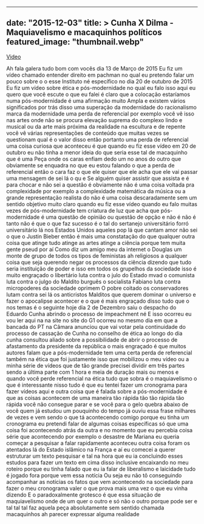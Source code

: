 
---
date: "2015-12-03"
title: > 
    Cunha X Dilma - Maquiavelismo e macaquinhos políticos
featured_image: "thumbnail.webp"
---

[Video](https://www.youtube.com/watch?v=-lu8_4rAJ2Q)

Ah fala galera tudo bom com vocês dia 13
de Março de 2015 Eu fiz um vídeo chamado
entender direito em pachman no qual eu
pretendo falar um pouco sobre o o esse
Instituto né específico no dia 20 de
outubro de 2015 Eu fiz um vídeo sobre
ética e pós-modernidade no qual eu falo
isso aqui eu quero que você escute o que
eu falei é claro que a colocação
estaríamos numa pós-modernidade é uma
afirmação muito Ampla e existem vários
significados por trás disso uma
superação da modernidade do racionalismo
marca da modernidade uma perda de
referencial por exemplo você vê isso nas
artes onde não se procura elevação
suprema do complexo lindo e musical ou
da arte mais próxima da realidade na
escultura e de repente você vê várias
representações de conteúdo que muitas
vezes se questionam qual é o valor disso
então portanto uma perda de referencial
uma coisa curiosa que aconteceu é que
quando eu fiz esse vídeo em 20 de
outubro eu não tinha a menor ideia do
que seria esse tal de macaquinho que é
uma Peça onde os caras enfiam dedo um no
anos do outro que obviamente se enquadra
no que eu estou falando o que a perda de
referencial então o cara faz o que ele
quiser que ele acha que ele vai passar
uma mensagem de sei lá o qu e Se alguém
quiser assistir que assista e é para
chocar e não sei
a questão é obviamente não é uma coisa
voltada pra complexidade por exemplo a
complexidade matemática da música ou a
grande representação realista do não é
uma coisa descaradamente sem um sentido
objetivo muito claro quando eu fiz esse
vídeo quando eu falo muitas vezes de
pós-modernidade tem criatura de luz que
acha que pós-modernidade é uma questão
de opinião ou questão de opção e não é
não é tanto não é que o que faz sucesso
é o tal do sertanejo universitário forró
universitário lá nos Estados Unidos
aqueles pop lá que cantam amor não sei o
que o Justin Bieber então é mais uma
constatação do que qualquer outra coisa
que atinge tudo atinge as artes atinge a
ciência porque tem muita gente pseud por
aí Como diz um amigo meu da internet o
Douglas um monte de grupo de todos os
tipos de feministas ah religiosos a
qualquer coisa que seja querendo negar
os processos da ciência dizendo que tudo
seria instituição de poder e isso em
todos os grupelhos da sociedade isso é
muito engraçado o libertário luta contra
o julo do Estado mvad o comunista luta
contra o julgo do Maldito burguês o
socialista Fabiano luta contra
micropoderes da sociedade oprimem O
pobre coitado os conservadores lutam
contra sei lá os anticristos Malditos
que querem dominar o universo e fazer o
apocalipse acontecer e o que é mais
engraçado disso tudo que o nos temas é o
seguinte hoje dia 2 de Dezembro saiu o
despacho do Eduardo Cunha abrindo o
processo de impeachment né E isso
ocorreu eu vou ler aqui na na site no
site do G1 ocorreu no mesmo dia em que a
bancada do PT na Câmara anunciou que vai
votar pela continuidade do processo de
cassação de Cunha no conselho de ética
ao longo do dia cunha consultou aliado
sobre a possibilidade de abrir o
processo de afastamento da presidente da
república o mais engraçado é que muitos
autores falam que a pós-modernidade tem
uma certa perda de referencial também na
ética que foi justamente isso que
mobilizou o meu vídeo ou a minha série
de vídeos que de tão grande precisei
dividir em três partes sendo a última
parte com 1 hora e meia de duração mais
ou menos e quando você perde referencial
na ética tudo que sobra é o
maquiavelismo o que é interessante nisso
tudo é que eu tentei fazer um cronograma
para fazer vídeos aqui e outra coisa que
é falada sobre a pós-modernidade é que
as coisas acontecem de uma maneira tão
rápida tão tão rápida tão rápida você
não consegue parar e se você para o gelo
quebra abaixo de você quem já estudou um
pouquinho do tempo já ouviu essa frase
milhares de vezes e vem sendo o que tá
acontecendo comigo porque eu tinha um
cronograma eu pretendi falar de algumas
coisas específicas só que uma coisa foi
acontecendo atrás da outra e no momento
que eu percebia coisa série que
acontecendo por exemplo o desastre de
Mariana eu queria começar a pesquisar a
falar rapidamente aconteceu outra coisa
foram os atentados lá do Estado islâmico
na França e aí eu comecei a querer
estruturar um texto pesquisar e tal na
hora que eu ia concluindo esses estudos
para fazer um texto em cima disso
inclusive encaixando no meu roteiro
porque eu tinha falado que eu ia falar
de liberalismo e
laicidade tudo é jogado fora porque vem
essa notícia Ou seja eu não tô
conseguindo acompanhar as notícias os
fatos que vem acontecendo na sociedade
para fazer o meu cronograma valer o que
prova mais uma vez o que eu vinha
dizendo E o paradoxalmente grotesco é
que essa situação de maquiavelismo onde
de um quer o outro e só não o
outro porque pode ser e tal tal
tal faz aquela peça absolutamente sem
sentido chamada macaquinhos
ah parecer expressar alguma
realidade